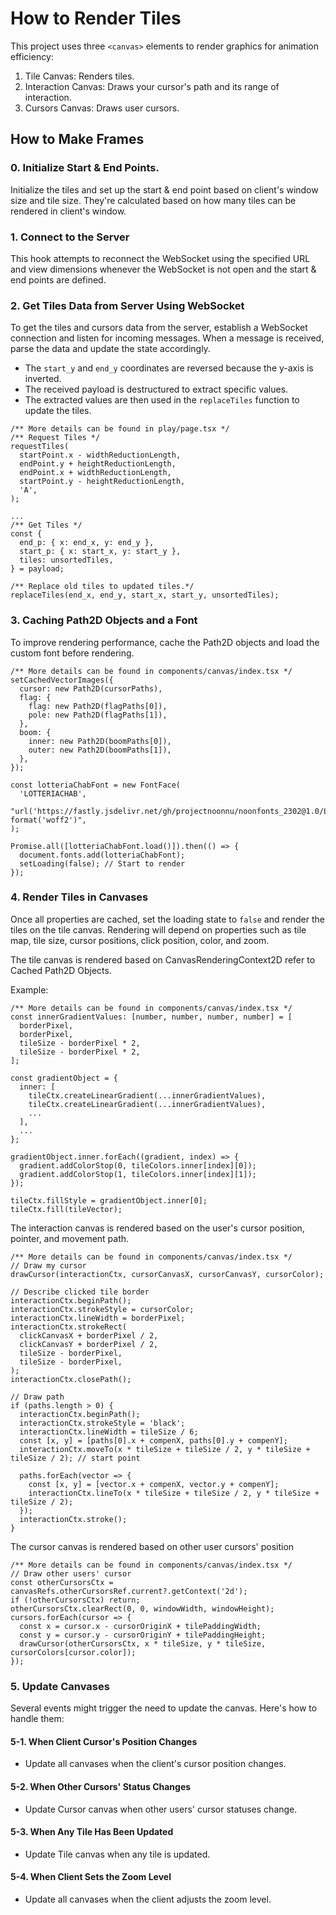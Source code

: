 # How to Render Tiles

This project uses three `<canvas>` elements to render graphics for animation efficiency:

1. Tile Canvas: Renders tiles.
2. Interaction Canvas: Draws your cursor's path and its range of interaction.
3. Cursors Canvas: Draws user cursors.

## How to Make Frames

### 0. Initialize Start & End Points.

Initialize the tiles and set up the start & end point based on client's window size and tile size.
They're calculated based on how many tiles can be rendered in client's window.

### 1. Connect to the Server

This hook attempts to reconnect the WebSocket using the specified URL and view dimensions whenever the WebSocket is not open and the start & end points are defined.

### 2. Get Tiles Data from Server Using WebSocket

To get the tiles and cursors data from the server, establish a WebSocket connection and listen for incoming messages. When a message is received, parse the data and update the state accordingly.

- The `start_y` and `end_y` coordinates are reversed because the y-axis is inverted.
- The received payload is destructured to extract specific values.
- The extracted values are then used in the `replaceTiles` function to update the tiles.

```tsx
/** More details can be found in play/page.tsx */
/** Request Tiles */
requestTiles(
  startPoint.x - widthReductionLength,
  endPoint.y + heightReductionLength,
  endPoint.x + widthReductionLength,
  startPoint.y - heightReductionLength,
  'A',
);
```

```tsx
...
/** Get Tiles */
const {
  end_p: { x: end_x, y: end_y },
  start_p: { x: start_x, y: start_y },
  tiles: unsortedTiles,
} = payload;

/** Replace old tiles to updated tiles.*/
replaceTiles(end_x, end_y, start_x, start_y, unsortedTiles);
```

### 3. Caching Path2D Objects and a Font

To improve rendering performance, cache the Path2D objects and load the custom font before rendering.

```tsx
/** More details can be found in components/canvas/index.tsx */
setCachedVectorImages({
  cursor: new Path2D(cursorPaths),
  flag: {
    flag: new Path2D(flagPaths[0]),
    pole: new Path2D(flagPaths[1]),
  },
  boom: {
    inner: new Path2D(boomPaths[0]),
    outer: new Path2D(boomPaths[1]),
  },
});

const lotteriaChabFont = new FontFace(
  'LOTTERIACHAB',
  "url('https://fastly.jsdelivr.net/gh/projectnoonnu/noonfonts_2302@1.0/LOTTERIACHAB.woff2') format('woff2')",
);

Promise.all([lotteriaChabFont.load()]).then(() => {
  document.fonts.add(lotteriaChabFont);
  setLoading(false); // Start to render
});
```

### 4. Render Tiles in Canvases

Once all properties are cached, set the loading state to `false` and render the tiles on the tile canvas. Rendering will depend on properties such as tile map, tile size, cursor positions, click position, color, and zoom.

The tile canvas is rendered based on CanvasRenderingContext2D refer to Cached Path2D Objects.

Example:
```tsx
/** More details can be found in components/canvas/index.tsx */
const innerGradientValues: [number, number, number, number] = [
  borderPixel,
  borderPixel,
  tileSize - borderPixel * 2,
  tileSize - borderPixel * 2,
];

const gradientObject = {
  inner: [
    tileCtx.createLinearGradient(...innerGradientValues),
    tileCtx.createLinearGradient(...innerGradientValues),
    ...
  ],
  ...
};

gradientObject.inner.forEach((gradient, index) => {
  gradient.addColorStop(0, tileColors.inner[index][0]);
  gradient.addColorStop(1, tileColors.inner[index][1]);
});

tileCtx.fillStyle = gradientObject.inner[0];
tileCtx.fill(tileVector);
```

The interaction canvas is rendered based on the user's cursor position, pointer, and movement path.

```tsx
/** More details can be found in components/canvas/index.tsx */
// Draw my cursor
drawCursor(interactionCtx, cursorCanvasX, cursorCanvasY, cursorColor);

// Describe clicked tile border
interactionCtx.beginPath();
interactionCtx.strokeStyle = cursorColor;
interactionCtx.lineWidth = borderPixel;
interactionCtx.strokeRect(
  clickCanvasX + borderPixel / 2,
  clickCanvasY + borderPixel / 2,
  tileSize - borderPixel,
  tileSize - borderPixel,
);
interactionCtx.closePath();

// Draw path
if (paths.length > 0) {
  interactionCtx.beginPath();
  interactionCtx.strokeStyle = 'black';
  interactionCtx.lineWidth = tileSize / 6;
  const [x, y] = [paths[0].x + compenX, paths[0].y + compenY];
  interactionCtx.moveTo(x * tileSize + tileSize / 2, y * tileSize + tileSize / 2); // start point

  paths.forEach(vector => {
    const [x, y] = [vector.x + compenX, vector.y + compenY];
    interactionCtx.lineTo(x * tileSize + tileSize / 2, y * tileSize + tileSize / 2);
  });
  interactionCtx.stroke();
}
```

The cursor canvas is rendered based on other user cursors' position
```tsx
/** More details can be found in components/canvas/index.tsx */
// Draw other users' cursor
const otherCursorsCtx = canvasRefs.otherCursorsRef.current?.getContext('2d');
if (!otherCursorsCtx) return;
otherCursorsCtx.clearRect(0, 0, windowWidth, windowHeight);
cursors.forEach(cursor => {
  const x = cursor.x - cursorOriginX + tilePaddingWidth;
  const y = cursor.y - cursorOriginY + tilePaddingHeight;
  drawCursor(otherCursorsCtx, x * tileSize, y * tileSize, cursorColors[cursor.color]);
});
```

### 5. Update Canvases

Several events might trigger the need to update the canvas. Here's how to handle them:

#### 5-1. When Client Cursor's Position Changes

- Update all canvases when the client's cursor position changes.

#### 5-2. When Other Cursors' Status Changes

- Update Cursor canvas when other users' cursor statuses change.

#### 5-3. When Any Tile Has Been Updated

- Update Tile canvas when any tile is updated.

#### 5-4. When Client Sets the Zoom Level

- Update all canvases when the client adjusts the zoom level.
